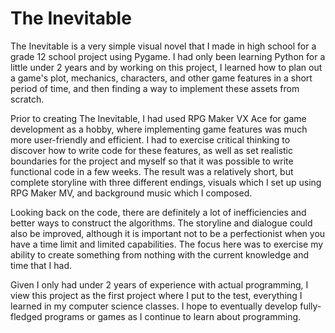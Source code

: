 # The Inevitable
The Inevitable is a very simple visual novel that I made in high school for a grade 12 school project using Pygame.
I had only been learning Python for a little under 2 years and by working on this project, I learned how to plan out a game's
plot, mechanics, characters, and other game features in a short period of time, and then finding a way to implement these assets from scratch.

Prior to creating The Inevitable, I had used RPG Maker VX Ace for game development as a hobby, where implementing game features was much more
user-friendly and efficient. I had to exercise critical thinking to discover how to write code for these features, as well as set realistic boundaries
for the project and myself so that it was possible to write functional code in a few weeks. The result was a relatively short, but complete storyline
with three different endings, visuals which I set up using RPG Maker MV, and background music which I composed.

Looking back on the code, there are definitely a lot of inefficiencies and better ways to construct the algorithms. The storyline and dialogue could
also be improved, although it is important not to be a perfectionist when you have a time limit and limited capabilities. The focus here was to
exercise my ability to create something from nothing with the current knowledge and time that I had.

Given I only had under 2 years of experience with actual programming, I view this project as the first project where I put to the test, everything
I learned in my computer science classes. I hope to eventually develop fully-fledged programs or games as I continue to learn about programming.
